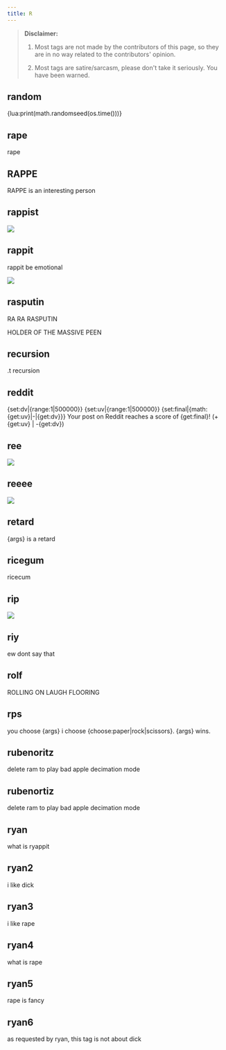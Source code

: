 ```yaml
---
title: R
---
```


> **Disclaimer:** 
> 
> 1. Most tags are not made by the contributors of this page, so they are in no way related to the contributors' opinion.
> 
> 2. Most tags are satire/sarcasm, please don't take it seriously. You have been warned.

## random

᠎{lua:print(math.randomseed(os.time()))}

## rape

rape

## RAPPE

RAPPE is an interesting person

## rappist

![](​᠎https://images.discordapp.net/.eJwFwVsOhCAMAMC7cADKywrehiBBs9oSqPFjs3ffma96xqU2dYj0uQHs5yw8dj2FR25VN-Z21dzPqQvfkEVyOe5KMsH65DA6Y6PxS0B0AVxEG2yKPqzrktCigYc-xC_pTk39_gdDIuE.klX4eLHzNGxFB0Hqsv6UTDor6R8)

## rappit

rappit be emotional 

![](https://cdn.discordapp.com/attachments/223264079672770561/431318440515731466/image.jpg)

## rasputin

RA RA RASPUTIN

HOLDER OF THE MASSIVE PEEN

## recursion

.t recursion

## reddit

᠎{set:dv|{range:1|500000}}
{set:uv|{range:1|500000}}
{set:final|{math:{get:uv}|-|{get:dv}}}
Your post on Reddit reaches a score of {get:final}!
(+{get:uv} | -{get:dv})

## ree

![](https://cdn.discordapp.com/attachments/398780745482764288/549357768750923776/unknown.png)

## reeee

![](https://cdn.discordapp.com/attachments/223264079672770561/513093470861393922/rainbow.gif)

## retard

{args} is a retard

## ricegum

ricecum

## rip

![](https://images.discordapp.net/.eJwFwdENhSAMAMBdGIC21ofFbQgSNFFLoH4Zd393r3v66Va3m7WxAmzHyNo3P0x7qsVX1XqW1I7hs16QzFLer3LbgIkCkbBEpMCBEQWmKMscZ_4JRkKWhaH4dlf3_QE4tSA1.AEmtdkp7zlMqESKXDW7ybvBBpwE)

## riy

ew dont say that

## rolf

ROLLING ON LAUGH FLOORING

## rps

​you choose {args} i choose {choose:paper|rock|scissors}. {args} wins.

## rubenoritz

delete ram to play bad apple decimation mode

## rubenortiz

delete ram to play bad apple decimation mode

## ryan

what is ryappit

## ryan2

​᠎i like dick

## ryan3

​᠎i like rape

## ryan4

​᠎what is rape

## ryan5

​᠎rape is fancy

## ryan6

as requested by ryan, this tag is not about dick
